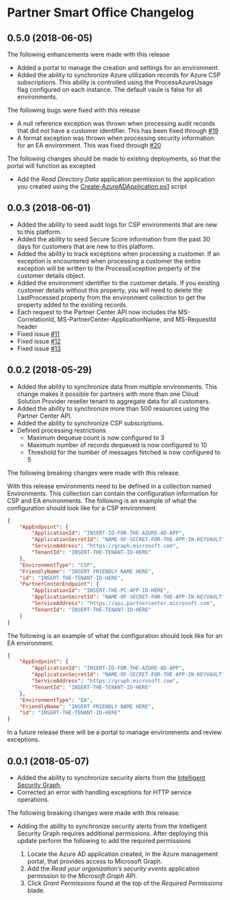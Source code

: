 # Partner Smart Office Changelog

## 0.5.0 (2018-06-05)

The following enhancements were made with this release

* Added a portal to manage the creation and settings for an environment.
* Added the ability to synchronize Azure utilization records for Azure CSP subscriptions. This ability is controlled using the ProcessAzureUsage flag configured on each instance. The default vaule is false for all environments.

The following bugs were fixed with this release

* A null reference exception was thrown when processing audit records that did not have a customer identifier. This has been fixed through [#19](https://github.com/Microsoft/Partner-Smart-Office/pull/19)
* A format exception was thrown when processing security information for an EA environment. This was fixed through [#20](https://github.com/Microsoft/Partner-Smart-Office/pull/20)

The following changes should be made to existing deployments, so that the portal will function as excepted

* Add the _Read Directory Data_ application permission to the application you created using the [Create-AzureADApplication.ps1](https://raw.githubusercontent.com/Microsoft/Partner-Smart-Office/master/scripts/Create-AzureADApplication.ps1) script

## 0.0.3 (2018-06-01)

* Added the ability to seed audit logs for CSP environments that are new to this platform.
* Added the ability to seed Secure Score information from the past 30 days for customers that are new to this platform.
* Added the ability to track exceptions when processing a customer. If an exception is encountered when processing a customer the entire exception will be written to the ProcessException property of the customer details object.
* Added the environment identifier to the customer details. If you existing customer details without this property, you will need to delete the LastProcessed property from the environment collection to get the property added to the existing records.
* Each request to the Partner Center API now includes the MS-CorrelationId, MS-PartnerCenter-ApplicationName, and MS-RequestId header
* Fixed issue [#11](https://github.com/Microsoft/Partner-Smart-Office/issues/12)
* Fixed issue [#12](https://github.com/Microsoft/Partner-Smart-Office/issues/12)
* Fixed issue [#13](https://github.com/Microsoft/Partner-Smart-Office/issues/13)

## 0.0.2 (2018-05-29)

* Added the ability to synchronize data from multiple environments. This change makes it possible for partners with more than one Cloud Solution Provider reseller tenant to aggregate data for all customers.
* Added the ability to synchronize more than 500 resources using the Partner Center API.
* Added the ability to synchronize CSP subscriptions.
* Defined processing restrictions
  * Maximum dequeue count is now configured to 3
  * Maximum number of records dequeued is now configured to 10
  * Threshold for the number of messages fetched is now configured to 5

The following breaking changes were made with this release.

With this release environments need to be defined in a collection named Environments. This collection can contain the configuration information for CSP and EA environments. The following is an example of what the configuration should look like for a CSP environment.

```json
{
    "AppEndpoint": {
        "ApplicationId": "INSERT-ID-FOR-THE-AZURE-AD-APP",
        "ApplicationSecretId": "NAME-OF-SECRET-FOR-THE-APP-IN-KEYVAULT",
        "ServiceAddress": "https://graph.microsoft.com",
        "TenantId": "INSERT-THE-TENANT-ID-HERE"
    },
    "EnvironmentType": "CSP",
    "FriendlyName": "INSERT FRIENDLY NAME HERE",
    "id": "INSERT-THE-TENANT-ID-HERE",
    "PartnerCenterEndpoint": {
        "ApplicationId": "INSERT-THE-PC-APP-ID-HERE",
        "ApplicationSecretId": "NAME-OF-SECRET-FOR-THE-APP-IN-KEYVAULT",
        "ServiceAddress": "https://api.partnercenter.microsoft.com",
        "TenantId": "INSERT-THE-TENANT-ID-HERE"
    }
}
```

The following is an example of what the configuration should look like for an EA environment.

```json
{
    "AppEndpoint": {
        "ApplicationId": "INSERT-ID-FOR-THE-AZURE-AD-APP",
        "ApplicationSecretId": "NAME-OF-SECRET-FOR-THE-APP-IN-KEYVAULT",
        "ServiceAddress": "https://graph.microsoft.com",
        "TenantId": "INSERT-THE-TENANT-ID-HERE"
    },
    "EnvironmentType": "EA",
    "FriendlyName": "INSERT FRIENDLY NAME HERE",
    "id": "INSERT-THE-TENANT-ID-HERE"
}
```

In a future release there will be a portal to manage environments and review exceptions.

## 0.0.1 (2018-05-07)

* Added the ability to synchronize security alerts from the [Intelligent Security Graph](https://www.microsoft.com/en-us/security/intelligence-security-api).
* Corrected an error with handling exceptions for HTTP service operations.

The following breaking changes were made with this release.

* Adding the ability to synchronize security alerts from the Intelligent Security Graph requires additional permissions. After deploying this update perform the following to add the required permissions

    1. Locate the Azure AD application created, in the Azure management portal, that provides access to Microsoft Graph.
    2. Add the *Read your organization’s security events* application permission to the *Microsoft Graph* API.
    3. Click *Grant Permissions* found at the top of the *Required Permissions* blade.